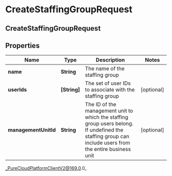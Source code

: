 # CreateStaffingGroupRequest

## CreateStaffingGroupRequest

## Properties

|Name | Type | Description | Notes|
|------------ | ------------- | ------------- | -------------|
| **name** | **String** | The name of the staffing group | |
| **userIds** | **[String]** | The set of user IDs to associate with the staffing group | [optional] |
| **managementUnitId** | **String** | The ID of the management unit to which the staffing group users belong. If undefined the staffing group can include users from the entire business unit | [optional] |



_PureCloudPlatformClientV2@169.0.0_
